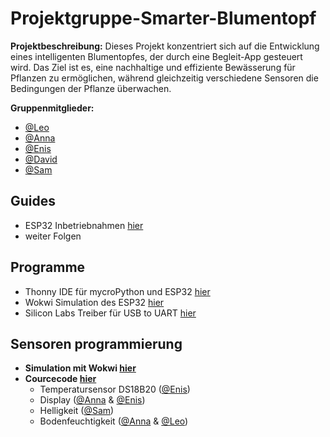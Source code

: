 # Projektgruppe-Smarter-Blumentopf

**Projektbeschreibung:** Dieses Projekt konzentriert sich auf die Entwicklung eines intelligenten Blumentopfes, der durch eine Begleit-App gesteuert wird. Das Ziel ist es, eine nachhaltige und effiziente Bewässerung für Pflanzen zu ermöglichen, während gleichzeitig verschiedene Sensoren die Bedingungen der Pflanze überwachen.

**Gruppenmitglieder:** 
- [@Leo](https://github.com/JJOmin)
- [@Anna](https://github.com/Discovery1701A)
- [@Enis](https://github.com/NisVison)
- [@David](https://github.com/DaveBue)
- [@Sam](https://github.com/hystics)
  
## Guides
- ESP32 Inbetriebnahmen [hier](https://github.com/JJOmin/Projektgruppe-Smarter-Blumentopf/tree/c79d338f0dc577e0411f519bfa427959de9283d4/Guides)
- weiter Folgen
  
## Programme
- Thonny IDE für mycroPython und ESP32 [hier](https://thonny.org/)
- Wokwi Simulation des ESP32 [hier](https://wokwi.com/projects/334090875207418452)
- Silicon Labs Treiber für USB to UART [hier](https://www.silabs.com/developers/usb-to-uart-bridge-vcp-drivers?tab=downloads)

## Sensoren programmierung
  - **Simulation mit Wokwi [hier](https://github.com/JJOmin/Projektgruppe-Smarter-Blumentopf/tree/fa86ac6914044866652e3fb7bb85e3baa563d3ce/ESP32/Wokwi%20Simulation%20von%20Sensoren)**
  - **Courcecode [hier](https://github.com/JJOmin/Projektgruppe-Smarter-Blumentopf/tree/fa86ac6914044866652e3fb7bb85e3baa563d3ce/ESP32/Wokwi%20Simulation%20von%20Sensoren)**
    - Temperatursensor DS18B20 ([@Enis](https://github.com/NisVison))
    - Display ([@Anna](https://github.com/Discovery1701A) & [@Enis](https://github.com/NisVison))
    - Helligkeit ([@Sam](https://github.com/hystics))
    - Bodenfeuchtigkeit ([@Anna](https://github.com/Discovery1701A) & [@Leo](https://github.com/JJOmin))






  



